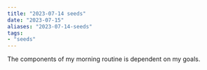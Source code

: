 ```yaml
---
title: "2023-07-14 seeds"
date: "2023-07-15"
aliases: "2023-07-14-seeds"
tags:
- "seeds"
---
```


The components of my morning routine is dependent on my goals.